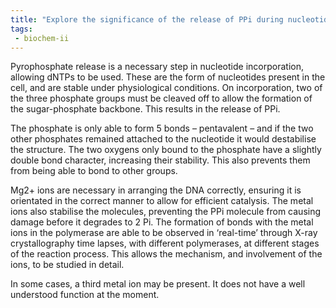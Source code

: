 ```yaml
---
title: "Explore the significance of the release of PPi during nucleotide incorporation by DNA polymerase. How does the presence of Mg2+ ions aid in arranging DNA correctly during replication? "
tags:
 - biochem-ii
---
```

Pyrophosphate release is a necessary step in nucleotide incorporation, allowing dNTPs to be used. These are the form of nucleotides present in the cell, and are stable under physiological conditions. On incorporation, two of the three phosphate groups must be cleaved off to allow the formation of the sugar-phosphate backbone. This results in the release of PPi.  

The phosphate is only able to form 5 bonds – pentavalent – and if the two other phosphates remained attached to the nucleotide it would destabilise the structure. The two oxygens only bound to the phosphate have a slightly double bond character, increasing their stability. This also prevents them from being able to bond to other groups.  

Mg2+ ions are necessary in arranging the DNA correctly, ensuring it is orientated in the correct manner to allow for efficient catalysis. The metal ions also stabilise the molecules, preventing the PPi molecule from causing damage before it degrades to 2 Pi. The formation of bonds with the metal ions in the polymerase are able to be observed in ‘real-time’ through X-ray crystallography time lapses, with different polymerases, at different stages of the reaction process. This allows the mechanism, and involvement of the ions, to be studied in detail.  

In some cases, a third metal ion may be present. It does not have a well understood function at the moment.  
